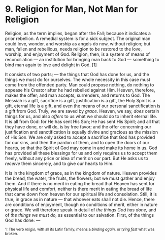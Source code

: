 # 9. Religion for Man, Not Man for Religion

Religion, as the term implies, began after the Fall; because it indicates a prior rebellion. A remedial system is for a sick subject. The original man could love, wonder, and worship as angels do now, without religion; but man, fallen and rebellious, needs religion to be restored to the love, worship, and enjoyment of God. Religion, then, is a system of means of reconciliation — an institution for bringing man back to God — something to bind man again to love and delight in God. [1]

It consists of two parts; — the things that God has done for us, and the things we must do for ourselves. The whole necessity in this case must come from the offended party. Man could propose nothing, do nothing to appease his Creator after he had rebelled against Him. Heaven, therefore, makes the offer; and man accepts, surrenders, and returns to God. The Messiah is a gift, sacrifice is a gift, justification is a gift, the Holy Spirit is a gift, eternal life is a gift, and even the means of our personal sanctification is a gift from God. Truly, we are saved by *grace*. Heaven, we say, *does* certain things for us, and also *offers* to us what we should do to inherit eternal life. It is all from God: for He has sent His Son; He has sent His Spirit; and all that they have done, or will do, is by free favor; and the offer concerning our justification and sanctification is equally divine and gracious as the mission of His Son. We are only asked to accept a sacrifice that God has provided for our sins, and then the pardon of them, and to open the doors of our hearts, so that the Spirit of God may come in and make its home in us. God has provided all these blessings for us and only requires us to accept them freely, without any price or idea of merit on our part. But He asks us to *receive* them sincerely, and to give our hearts to Him.

It is in the kingdom of grace, as in the kingdom of nature. Heaven provides the bread, the water, the fruits, the flowers; but we must gather and enjoy them. And if there is no merit in eating the bread that Heaven has sent for physical life and comfort, neither is there merit in eating the bread of life that came down from heaven for our spiritual life and consolation. Still, it is true, in grace as in nature — that whoever eats shall not die. Hence, there are conditions of enjoyment, though no conditions of merit, either in nature or grace. We will therefore speak in detail of *the things God has done,* and of *the things we must do,* as essential to our salvation. First, of the things God has done: —

<sub>1: The verb *religio,* with all its Latin family, means a *binding again,* or *tying fast* what was broken.</sub>
